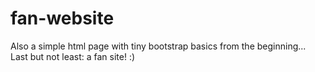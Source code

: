 # fan-website
Also a simple html page with tiny bootstrap basics from the beginning...
Last but not least: a fan site! :)
